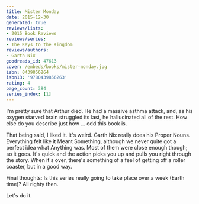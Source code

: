 ```yaml
---
title: Mister Monday
date: 2015-12-30
generated: true
reviews/lists:
- 2015 Book Reviews
reviews/series:
- The Keys to the Kingdom
reviews/authors:
- Garth Nix
goodreads_id: 47613
cover: /embeds/books/mister-monday.jpg
isbn: 0439856264
isbn13: '9780439856263'
rating: 4
page_count: 384
series_index: [1]
---
```

I'm pretty sure that Arthur died. He had a massive asthma attack, and, as his oxygen starved brain struggled its last, he hallucinated all of the rest. How else do you describe just how ... odd this book is.  

That being said, I liked it. It's weird. Garth Nix really does his Proper Nouns. Everything felt like it Meant Something, although we never quite got a perfect idea what Anything was. Most of them were close enough though; so it goes. It's quick and the action picks you up and pulls you right through the story. When it's over, there's something of a feel of getting off a roller coaster, but in a good way.  

<!--more-->

Final thoughts: Is this series really going to take place over a week (Earth time)? All righty then.  

Let's do it.